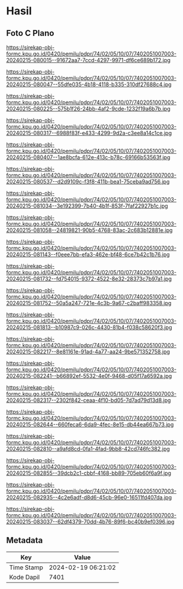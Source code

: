 # Hasil

## Foto C Plano

https://sirekap-obj-formc.kpu.go.id/0420/pemilu/pdpr/74/02/05/10/07/7402051007003-20240215-080015--91672aa7-7ccd-4297-9971-df6ce689b172.jpg

https://sirekap-obj-formc.kpu.go.id/0420/pemilu/pdpr/74/02/05/10/07/7402051007003-20240215-080047--55dfe035-4b18-4118-b335-310df27688c4.jpg

https://sirekap-obj-formc.kpu.go.id/0420/pemilu/pdpr/74/02/05/10/07/7402051007003-20240215-080225--575b1f26-24bb-4af2-9cde-1232f19a6b7b.jpg

https://sirekap-obj-formc.kpu.go.id/0420/pemilu/pdpr/74/02/05/10/07/7402051007003-20240215-080317--6988f83f-e433-4299-9d2a-c3ee8a14c1ce.jpg

https://sirekap-obj-formc.kpu.go.id/0420/pemilu/pdpr/74/02/05/10/07/7402051007003-20240215-080407--1ae8bcfa-612e-413c-b78c-69166b53563f.jpg

https://sirekap-obj-formc.kpu.go.id/0420/pemilu/pdpr/74/02/05/10/07/7402051007003-20240215-080537--d2d9109c-f3f8-411b-bea1-75ceba9ad756.jpg

https://sirekap-obj-formc.kpu.go.id/0420/pemilu/pdpr/74/02/05/10/07/7402051007003-20240215-081034--3e192399-7b40-4b1f-853f-7faf22927b1c.jpg

https://sirekap-obj-formc.kpu.go.id/0420/pemilu/pdpr/74/02/05/10/07/7402051007003-20240215-081058--24819821-90b5-4768-83ac-2c683b12881e.jpg

https://sirekap-obj-formc.kpu.go.id/0420/pemilu/pdpr/74/02/05/10/07/7402051007003-20240215-081143--f0eee7bb-efa3-462e-bf48-6ce7b42c1b76.jpg

https://sirekap-obj-formc.kpu.go.id/0420/pemilu/pdpr/74/02/05/10/07/7402051007003-20240215-081732--fd754015-9372-4522-8e32-28373c7b97a1.jpg

https://sirekap-obj-formc.kpu.go.id/0420/pemilu/pdpr/74/02/05/10/07/7402051007003-20240215-081752--50a5a247-721e-4c3b-9a67-c2baff983358.jpg

https://sirekap-obj-formc.kpu.go.id/0420/pemilu/pdpr/74/02/05/10/07/7402051007003-20240215-081813--b10987c9-026c-4430-81b4-f038c58620f3.jpg

https://sirekap-obj-formc.kpu.go.id/0420/pemilu/pdpr/74/02/05/10/07/7402051007003-20240215-082217--8e81161e-91ad-4a77-aa24-9be571352758.jpg

https://sirekap-obj-formc.kpu.go.id/0420/pemilu/pdpr/74/02/05/10/07/7402051007003-20240215-082241--b66892ef-5532-4e0f-9468-d05f17a6592a.jpg

https://sirekap-obj-formc.kpu.go.id/0420/pemilu/pdpr/74/02/05/10/07/7402051007003-20240215-082317--2302f842-ceaa-4f10-bd05-7d7ad79d13d8.jpg

https://sirekap-obj-formc.kpu.go.id/0420/pemilu/pdpr/74/02/05/10/07/7402051007003-20240215-082644--660feca6-6da9-4fec-8e15-db44ea667b73.jpg

https://sirekap-obj-formc.kpu.go.id/0420/pemilu/pdpr/74/02/05/10/07/7402051007003-20240215-082810--a9afd8cd-0fa1-4fad-9bb8-42cd746fc382.jpg

https://sirekap-obj-formc.kpu.go.id/0420/pemilu/pdpr/74/02/05/10/07/7402051007003-20240215-082855--39dcb2c1-cbbf-4168-bb89-705eb60f6a9f.jpg

https://sirekap-obj-formc.kpu.go.id/0420/pemilu/pdpr/74/02/05/10/07/7402051007003-20240215-082935--4c2e6adf-d8d6-45cb-96e0-16511fd407da.jpg

https://sirekap-obj-formc.kpu.go.id/0420/pemilu/pdpr/74/02/05/10/07/7402051007003-20240215-083037--62df4379-70dd-4b76-89f6-bc40b9ef0396.jpg


## Metadata

| Key        | Value               |
| ---------- | ------------------- |
| Time Stamp | 2024-02-19 06:21:02 |
| Kode Dapil | 7401                |




